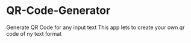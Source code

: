 # QR-Code-Generator
Generate QR Code for any input text
This app lets to create your own qr code of ny text format
